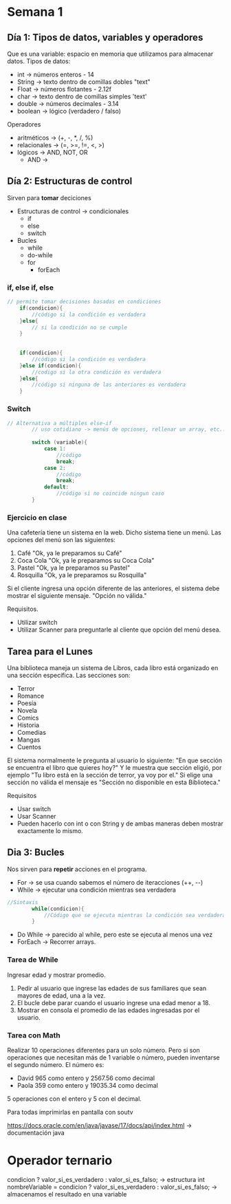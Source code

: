 # Semana 1
## Día 1: Tipos de datos, variables y operadores

Que es una variable: espacio en memoria que utilizamos para almacenar datos.
Tipos de datos: 
- int -> números enteros - 14
- String -> texto dentro de comillas dobles "text"
- Float -> números flotantes - 2.12f
- char -> texto dentro de comillas simples 'text'
- double -> números decimales - 3.14
- boolean -> lógico (verdadero / falso)

Operadores
- aritméticos -> (+, -, *, /, %)
- relacionales -> (=, >=, !=, <, >)
- lógicos -> AND, NOT, OR
  - AND -> 
## Día 2: Estructuras de control
Sirven para **tomar** deciciones
- Estructuras de control -> condicionales
  - if
  - else
  - switch
- Bucles
  - while
  - do-while
  - for 
    - forEach
### if, else if, else

~~~java
// permite tomar decisiones basadas en condiciones
    if(condicion){
        //código si la condición es verdadera
    }else{
        // si la condición no se cumple
    }
    
    
    if(condicion){
        //código si la condición es verdadera
    }else if(condicion){
        //codigo si la otra condición es verdadera
    }else{
        //código si ninguna de las anteriores es verdadera
    }
~~~
### Switch
~~~java
// Alternativa a múltiples else-if
        // uso cotidiano -> menús de opciones, rellenar un array, etc...
        
        switch (variable){
            case 1: 
                //código
                break;
            case 2:
                //código
                break;
            default:
                //código si no coincide ningun caso
        }
~~~

### Ejercicio en clase
Una cafetería tiene un sistema en la web. Dicho sistema tiene un menú. 
Las opciones del menú son las siguientes:
1. Café "Ok, ya le preparamos su Café"
2. Coca Cola "Ok, ya le preparamos su Coca Cola"
3. Pastel "Ok, ya le preparamos su Pastel"
4. Rosquilla "Ok, ya le preparamos su Rosquilla"

Si el cliente ingresa una opción diferente de las anteriores, el sistema debe mostrar el siguiente mensaje.
"Opción no válida."

Requisitos.
- Utilizar switch
- Utilizar Scanner para preguntarle al cliente que opción del menú desea.

## Tarea para el Lunes 
Una biblioteca maneja un sistema de Libros, cada libro está organizado en una sección específica.
Las secciones son:
- Terror
- Romance
- Poesía
- Novela
- Comics
- Historia
- Comedias
- Mangas
- Cuentos

El sistema normalmente le pregunta al usuario lo siguiente: 
"En que sección se encuentra el libro que quieres hoy?"
Y le muestra que sección eligió, por ejemplo "Tu libro está en la sección de terror, ya voy por el."
Si elige una sección no válida el mensaje es "Sección no disponible en esta Biblioteca."

Requisitos
- Usar switch
- Usar Scanner
- Pueden hacerlo con int o con String y de ambas maneras deben mostrar exactamente lo mismo.

## Dia 3: Bucles
Nos sirven para **repetir** acciones en el programa.
- For -> se usa cuando sabemos el número de iteracciones (++, --)
- While -> ejecutar una condición mientras sea verdadera
~~~java
//Sintaxis
        while(condicion){
            //Código que se ejecuta mientras la condición sea verdadera
        }
~~~
- Do While -> parecido al while, pero este se ejecuta al menos una vez
- ForEach -> Recorrer arrays.

### Tarea de While
Ingresar edad y mostrar promedio.
1. Pedir al usuario que ingrese las edades de sus familiares que sean mayores de edad, una a la vez.
2. El bucle debe parar cuando el usuario ingrese una edad menor a 18.
3. Mostrar en consola el promedio de las edades ingresadas por el usuario.

### Tarea con Math
Realizar 10 operaciones diferentes para un solo número.
Pero si son operaciones que necesitan más de 1 variable o número, pueden inventarse el segundo número.
El número es:
- David 965 como entero y 2567.56 como decimal
- Paola 359 como entero y 19035.34 como decimal

5 operaciones con el entero y 5 con el decimal.

Para todas imprimirlas en pantalla con soutv

https://docs.oracle.com/en/java/javase/17/docs/api/index.html -> documentación java

# Operador ternario 
condicion ? valor_si_es_verdadero : valor_si_es_falso; -> estructura
int nombreVariable = condicion ? valor_si_es_verdadero : valor_si_es_falso; -> almacenamos el resultado en una variable